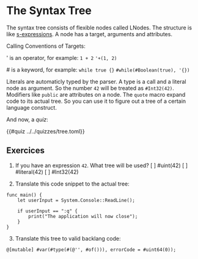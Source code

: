 # The Syntax Tree

The syntax tree consists of flexible nodes called LNodes. The structure is like [s-expressions](https://en.wikipedia.org/wiki/S-expression). A node has a target, arguments and attributes.

Calling Conventions of Targets:

' is an operator, for example: `1 + 2`
    ```
        '+(1, 2)
    ```

 
\# is a keyword, for example: `while true {}`
    ```
    #while(#Boolean(true), '{})
    ```
    
Literals are automaticly typed by the parser. A type is a call and a literal node as argument. So the number `42` will be treated as `#Int32(42)`. Modifiers like `public` are attributes on a node.
The `quote` macro expand code to its actual tree. So you can use it to figure out a tree of a certain language construct.

And now, a _quiz_:

{{#quiz ../../quizzes/tree.toml}}

## Exercices

1. If you have an expression `42`. What tree will be used?
    [ ] #uint(42)
    [ ] #literal(42)
    [ ] #Int32(42)

2. Translate this code snippet to the actual tree:

```back
func main() {
    let userInput = System.Console::ReadLine();

    if userInput == ":q" {
        print("The application will now close");
    }
}
```

3. Translate this tree to valid backlang code:

`@[mutable] #var(#type(#(@'', #of())), errorCode = #uint64(0));`